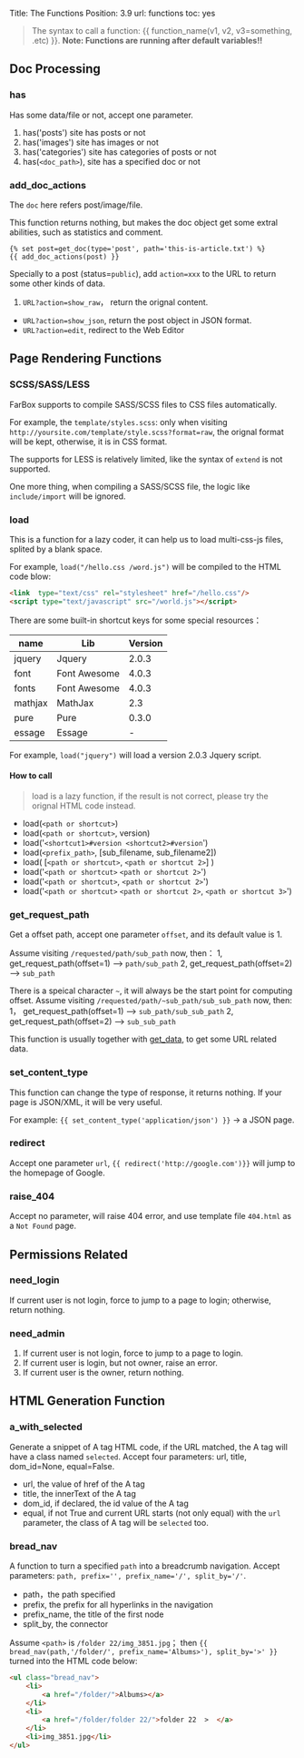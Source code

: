 Title: The Functions
Position: 3.9
url: functions
toc: yes


> The syntax to call a function: {{ function_name(v1, v2, v3=something, .etc) }}.
> **Note: Functions are running after default variables!!**

## Doc Processing

### has
Has some data/file or not, accept one parameter.

1. has('posts') site has posts or not
2. has('images') site has images or not 
3. has('categories') site has categories of posts or not
4. has(`<doc_path>`), site has a specified doc or not

### add_doc_actions

The `doc` here refers post/image/file.

This function returns nothing, but makes the doc object get some extral abilities, such as statistics and comment.

```
{% set post=get_doc(type='post', path='this-is-article.txt') %}
{{ add_doc_actions(post) }}
```
Specially to a post (status=`public`), add `action=xxx` to the URL to return some other kinds of data.

1. `URL?action=show_raw`， return the orignal content.
- `URL?action=show_json`, return the post object in JSON format.
- `URL?action=edit`, redirect to the Web Editor


## Page Rendering Functions

### SCSS/SASS/LESS

FarBox supports to compile SASS/SCSS files to CSS files automatically.

For example, the `template/styles.scss`: only when visiting `http://yoursite.com/template/style.scss?format=raw`, the orignal format will be kept, otherwise, it is in CSS format.

The supports for LESS is relatively limited, like the syntax of `extend` is not supported.

One more thing, when compiling a SASS/SCSS file, the logic like `include/import` will be ignored.


### load

This is a function for a lazy coder, it can help us to load multi-css-js files, splited by a blank space.

For example, `load("/hello.css /word.js")` will be compiled to the HTML code blow:

```html
<link  type="text/css" rel="stylesheet" href="/hello.css"/>
<script type="text/javascript" src="/world.js"></script>
```

There are some built-in shortcut keys for some special resources：

| name | Lib | Version |
| ----- | ---- | ---- |
| jquery | Jquery | 2.0.3 |
| font | Font Awesome | 4.0.3 |
| fonts | Font Awesome | 4.0.3 |
| mathjax | MathJax | 2.3 |
| pure | Pure | 0.3.0 |
| essage | Essage | - |

For example, `load("jquery")` will load a version 2.0.3 Jquery script.


#### How to call
> load is a lazy function, if the result is not correct, please try the orignal HTML code instead.

- load(`<path or shortcut>`)
- load(`<path or shortcut>`, version)
- load('`<shortcut1>#version <shortcut2>#version`')
- load(`<prefix_path>`, [sub_filename, sub_filename2])
- load( [`<path or shortcut>`, `<path or shortcut 2>`] )
- load('`<path or shortcut>` `<path or shortcut 2>`')
- load('`<path or shortcut>`, `<path or shortcut 2>`')
- load('`<path or shortcut>` `<path or shortcut 2>`, `<path or shortcut 3>`')




### get_request_path
Get a offset path, accept one parameter `offset`, and its default value is 1.

Assume visiting `/requested/path/sub_path` now, then：
1, get_request_path(offset=1) --> `path/sub_path`
2, get_request_path(offset=2) --> `sub_path`

There is a speical character `~`, it will always be the start point for computing offset.
Assume visiting `/requested/path/~sub_path/sub_sub_path` now, then:
1， get_request_path(offset=1) --> `sub_path/sub_sub_path`
2, get_request_path(offset=2) --> `sub_sub_path`

This function is usually together with [get_data](get-data), to get some URL related data.

### set_content_type

This function can change the type of response, it returns nothing. If your page is JSON/XML, it will be very useful.


For example: `{{ set_content_type('application/json') }}` -> a JSON page.

### redirect
Accept one parameter `url`,  `{{ redirect('http://google.com')}}` will jump to the homepage of Google.

### raise_404
Accept no parameter, will raise 404 error, and use template file `404.html` as a `Not Found` page.

## Permissions Related

### need_login
If current user is not login, force to jump to a page to login; otherwise, return nothing.

### need_admin
1. If current user is not login, force to jump to a page to login.
2. If current user is login, but not owner, raise an error.
3. If current user is the owner, return nothing.

## HTML Generation Function

###  a_with_selected

Generate a snippet of A tag HTML code, if the URL matched, the A tag will have a class named `selected`.
Accept four parameters: url, title, dom_id=None, equal=False.
- url, the value of href of the A tag
- title, the innerText of the A tag
- dom_id, if declared, the id value of the A tag
- equal, if not True and current URL starts (not only equal) with the `url` parameter, the class of A tag will be `selected` too.


### bread_nav

A function to turn a specified `path` into a breadcrumb navigation. Accept parameters: `path, prefix='', prefix_name='/', split_by='/'`.

- path，the path specified
- prefix, the prefix for all hyperlinks in the navigation
- prefix_name, the title of the first node
- split_by, the connector

Assume `<path>` is `/folder 22/img_3851.jpg`； 
then `{{ bread_nav(path,'/folder/', prefix_name='Albums>'), split_by='>' }}` turned into the HTML code below:
```html
<ul class="bread_nav">
 	<li>
 		<a href="/folder/">Albums></a>
 	</li>
	<li>
		<a href="/folder/folder 22/">folder 22  >  </a>
	</li>
	<li>img_3851.jpg</li>
</ul>
```




